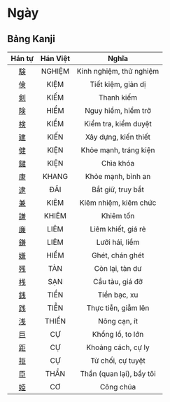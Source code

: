 <link href="styles.css" rel="stylesheet">

# Ngày

## Bảng Kanji

| Hán tự | Hán Việt | Nghĩa |
| :---: | :---: | :---: |
| [<span class="stroke-order">験</span>](https://www.tiengnhatdongian.com/kanji/giai-nghia-kanji-%E9%A8%93) | NGHIỆM | Kinh nghiệm, thử nghiệm |
| [<span class="stroke-order">倹</span>](https://www.tiengnhatdongian.com/kanji/giai-nghia-kanji-%E5%80%B9) | KIỆM | Tiết kiệm, giản dị |
| [<span class="stroke-order">剣</span>](https://www.tiengnhatdongian.com/kanji/giai-nghia-kanji-%E5%89%A3) | KIẾM | Thanh kiếm |
| [<span class="stroke-order">険</span>](https://www.tiengnhatdongian.com/kanji/giai-nghia-kanji-%E9%99%BA) | HIỂM | Nguy hiểm, hiểm trở |
| [<span class="stroke-order">検</span>](https://www.tiengnhatdongian.com/kanji/giai-nghia-kanji-%E6%A4%9C) | KIỂM | Kiểm tra, kiểm duyệt |
| [<span class="stroke-order">建</span>](https://www.tiengnhatdongian.com/kanji/giai-nghia-kanji-%E5%BB%BA) | KIẾN | Xây dựng, kiến thiết |
| [<span class="stroke-order">健</span>](https://www.tiengnhatdongian.com/kanji/giai-nghia-kanji-%E5%81%A5) | KIỆN | Khỏe mạnh, tráng kiện |
| [<span class="stroke-order">鍵</span>](https://www.tiengnhatdongian.com/kanji/giai-nghia-kanji-%E9%8D%B5) | KIỆN | Chìa khóa |
| [<span class="stroke-order">康</span>](https://www.tiengnhatdongian.com/kanji/giai-nghia-kanji-%E5%BA%B7) | KHANG | Khỏe mạnh, bình an |
| [<span class="stroke-order">逮</span>](https://www.tiengnhatdongian.com/kanji/giai-nghia-kanji-%E9%80%AE) | ĐÃI | Bắt giữ, truy bắt |
| [<span class="stroke-order">兼</span>](https://www.tiengnhatdongian.com/kanji/giai-nghia-kanji-%E5%85%BC) | KIÊM | Kiêm nhiệm, kiêm chức |
| [<span class="stroke-order">謙</span>](https://www.tiengnhatdongian.com/kanji/giai-nghia-kanji-%E8%AC%99) | KHIÊM | Khiêm tốn |
| [<span class="stroke-order">廉</span>](https://www.tiengnhatdongian.com/kanji/giai-nghia-kanji-%E5%BB%89) | LIÊM | Liêm khiết, giá rẻ |
| [<span class="stroke-order">鎌</span>](https://www.tiengnhatdongian.com/kanji/giai-nghia-kanji-%E9%8E%8C) | LIÊM | Lưỡi hái, liềm |
| [<span class="stroke-order">嫌</span>](https://www.tiengnhatdongian.com/kanji/giai-nghia-kanji-%E5%AB%8C) | HIỀM | Ghét, chán ghét |
| [<span class="stroke-order">残</span>](https://www.tiengnhatdongian.com/kanji/giai-nghia-kanji-%E6%AE%8B) | TÀN | Còn lại, tàn dư |
| [<span class="stroke-order">桟</span>](https://www.tiengnhatdongian.com/kanji/giai-nghia-kanji-%E6%A1%9F) | SẠN | Cầu tàu, giá đỡ |
| [<span class="stroke-order">銭</span>](https://www.tiengnhatdongian.com/kanji/giai-nghia-kanji-%E9%8A%AD) | TIỀN | Tiền bạc, xu |
| [<span class="stroke-order">践</span>](https://www.tiengnhatdongian.com/kanji/giai-nghia-kanji-%E8%B7%B5) | TIỄN | Thực tiễn, giẫm lên |
| [<span class="stroke-order">浅</span>](https://www.tiengnhatdongian.com/kanji/giai-nghia-kanji-%E6%B5%85) | THIỂN | Nông cạn, ít |
| [<span class="stroke-order">巨</span>](https://www.tiengnhatdongian.com/kanji/giai-nghia-kanji-%E5%B7%A8) | CỰ | Khổng lồ, to lớn |
| [<span class="stroke-order">距</span>](https://www.tiengnhatdongian.com/kanji/giai-nghia-kanji-%E8%B7%9D) | CỰ | Khoảng cách, cự ly |
| [<span class="stroke-order">拒</span>](https://www.tiengnhatdongian.com/kanji/giai-nghia-kanji-%E6%8B%92) | CỰ | Từ chối, cự tuyệt |
| [<span class="stroke-order">臣</span>](https://www.tiengnhatdongian.com/kanji/giai-nghia-kanji-%E8%87%A3) | THẦN | Thần (quan lại), bầy tôi |
| [<span class="stroke-order">姫</span>](https://www.tiengnhatdongian.com/kanji/giai-nghia-kanji-%E5%A7%AB) | CƠ | Công chúa |

